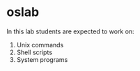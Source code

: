 # oslab

In this lab students are expected to work on:
1. Unix commands
2. Shell scripts
3. System programs
